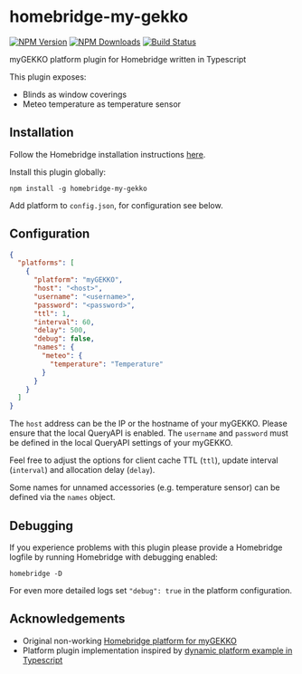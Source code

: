 # homebridge-my-gekko

[![NPM Version](https://img.shields.io/npm/v/homebridge-my-gekko.svg)](https://www.npmjs.com/package/homebridge-my-gekko)
[![NPM Downloads](https://img.shields.io/npm/dt/homebridge-my-gekko.svg)](https://www.npmjs.com/package/homebridge-my-gekko)
[![Build Status](https://travis-ci.com/schroedan/homebridge-my-gekko.svg?branch=master)](https://travis-ci.com/schroedan/homebridge-my-gekko)

myGEKKO platform plugin for Homebridge written in Typescript

This plugin exposes:
* Blinds as window coverings
* Meteo temperature as temperature sensor

## Installation

Follow the Homebridge installation instructions [here](https://www.npmjs.com/package/homebridge#installing-plugins).

Install this plugin globally:

    npm install -g homebridge-my-gekko

Add platform to `config.json`, for configuration see below.

## Configuration

```json
{
  "platforms": [
    {
      "platform": "myGEKKO",
      "host": "<host>",
      "username": "<username>",
      "password": "<password>",
      "ttl": 1,
      "interval": 60,
      "delay": 500,
      "debug": false,
      "names": {
        "meteo": {
          "temperature": "Temperature"
        }
      } 
    }
  ]
}
```

The `host` address can be the IP or the hostname of your myGEKKO. Please ensure that the local QueryAPI is enabled.
The `username` and `password` must be defined in the local QueryAPI settings of your myGEKKO.

Feel free to adjust the options for client cache TTL (`ttl`), update interval (`interval`) and allocation delay (`delay`).

Some names for unnamed accessories (e.g. temperature sensor) can be defined via the `names` object.

## Debugging

If you experience problems with this plugin please provide a Homebridge logfile by running Homebridge with debugging enabled:

    homebridge -D

For even more detailed logs set `"debug": true` in the platform configuration.

## Acknowledgements

- Original non-working [Homebridge platform for myGEKKO](https://github.com/isnogudus/homebridge-mygekko)
- Platform plugin implementation inspired by [dynamic platform example in Typescript](https://github.com/homebridge/homebridge-examples)
